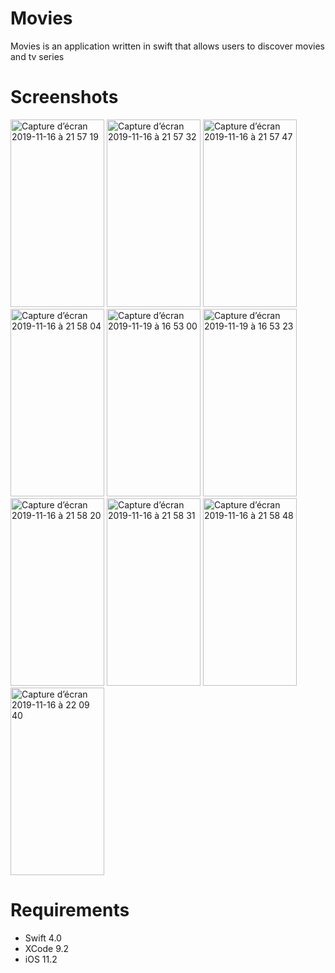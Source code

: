 # Movies
Movies is an application written in swift that allows users to discover movies and tv series
# Screenshots
<img width="150" height="300" alt="Capture d’écran 2019-11-16 à 21 57 19" src="https://user-images.githubusercontent.com/39087448/68999136-8ff08580-08bc-11ea-8d7f-9360afe91271.png"> <img width="150" height="300" alt="Capture d’écran 2019-11-16 à 21 57 32" src="https://user-images.githubusercontent.com/39087448/68999146-a991cd00-08bc-11ea-81de-bbb00131724d.png"> <img width="150" height="300" alt="Capture d’écran 2019-11-16 à 21 57 47" src="https://user-images.githubusercontent.com/39087448/68999151-bca49d00-08bc-11ea-9c26-b308b38ce7f0.png"> <img width="150" height="300" alt="Capture d’écran 2019-11-16 à 21 58 04" src="https://user-images.githubusercontent.com/39087448/68999163-d514b780-08bc-11ea-9efc-780e24be2f96.png"> <img width="150" height="300" alt="Capture d’écran 2019-11-19 à 16 53 00" src="https://user-images.githubusercontent.com/39087448/69162674-55216400-0aed-11ea-8cbc-4c49761bd91c.png"> <img width="150" height="300" alt="Capture d’écran 2019-11-19 à 16 53 23" src="https://user-images.githubusercontent.com/39087448/69162800-7aae6d80-0aed-11ea-8fe4-48f5b71e17b8.png"> <img width="150" height="300" alt="Capture d’écran 2019-11-16 à 21 58 20" src="https://user-images.githubusercontent.com/39087448/68999171-ecec3b80-08bc-11ea-8bc7-fb66eb906278.png"> <img width="150" height="300" alt="Capture d’écran 2019-11-16 à 21 58 31" src="https://user-images.githubusercontent.com/39087448/68999174-fd9cb180-08bc-11ea-8ff0-20d8f0b08ce7.png"> <img width="150" height="300" alt="Capture d’écran 2019-11-16 à 21 58 48" src="https://user-images.githubusercontent.com/39087448/68999182-11481800-08bd-11ea-9df3-0799fba1b7fc.png"> <img width="150" height="300" alt="Capture d’écran 2019-11-16 à 22 09 40" src="https://user-images.githubusercontent.com/39087448/68999218-e8745280-08bd-11ea-8ef7-6e437c90e3d4.png"> 

# Requirements
* Swift 4.0
* XCode 9.2
* iOS 11.2
